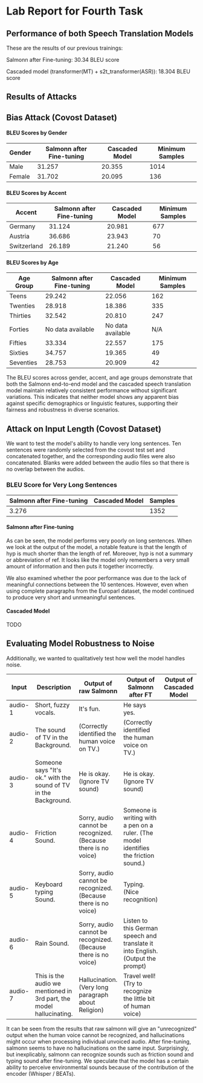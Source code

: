 # Lab Report for Fourth Task

## Performance of both Speech Translation Models

These are the results of our previous trainings:

Salmonn after Fine-tuning: 30.34 BLEU score

Cascaded model (transformer(MT) + s2t_transformer(ASR)): 18.304 BLEU score

## Results of Attacks

## Bias Attack (Covost Dataset)

#### BLEU Scores by Gender
| Gender  | Salmonn after Fine-tuning | Cascaded Model | Minimum Samples |
|---------|---------------------------|----------------|---------|
| Male    | 31.257                    | 20.355         | 1014    |
| Female  | 31.702                    | 20.095         | 136     |

#### BLEU Scores by Accent
| Accent       | Salmonn after Fine-tuning | Cascaded Model | Minimum Samples |
|--------------|---------------------------|----------------|---------|
| Germany      | 31.124                    | 20.981         | 677     |
| Austria      | 36.686                    | 23.943         | 70      |
| Switzerland  | 26.189                    | 21.240         | 56      |

#### BLEU Scores by Age
| Age Group   | Salmonn after Fine-tuning | Cascaded Model | Minimum Samples |
|-------------|---------------------------|----------------|---------|
| Teens       | 29.242                    | 22.056         | 162     |
| Twenties    | 28.918                    | 18.386         | 335     |
| Thirties    | 32.542                    | 20.810         | 247     |
| Forties     | No data available         | No data available | N/A   |
| Fifties     | 33.334                    | 22.557         | 175     |
| Sixties     | 34.757                    | 19.365         | 49      |
| Seventies   | 28.753                    | 20.909         | 42      |

The BLEU scores across gender, accent, and age groups demonstrate that both the Salmonn end-to-end model and the cascaded speech translation model maintain relatively consistent performance without significant variations. This indicates that neither model shows any apparent bias against specific demographics or linguistic features, supporting their fairness and robustness in diverse scenarios.


## Attack on Input Length (Covost Dataset)

We want to test the model's ability to handle very long sentences. Ten sentences were randomly selected from the covost test set and concatenated together, and the corresponding audio files were also concatenated. Blanks were added between the audio files so that there is no overlap between the audios.

### BLEU Score for Very Long Sentences

| Salmonn after Fine-tuning| Cascaded Model |Samples |
|--------------------------|----------------|--------|
| 3.276                    |                | 1352   |

#### Salmonn after Fine-tuning

As can be seen, the model performs very poorly on long sentences. When we look at the output of the model, a notable feature is that the length of hyp is much shorter than the length of ref. Moreover, hyp is not a summary or abbreviation of ref. It looks like the model only remembers a very small amount of information and then puts it together incorrectly. 

We also examined whether the poor performance was due to the lack of meaningful connections between the 10 sentences. However, even when using complete paragraphs from the Europarl dataset, the model continued to produce very short and unmeaningful sentences.

#### Cascaded Model
 TODO

## Evaluating Model Robustness to Noise

Additionally, we wanted to qualitatively test how well the model handles noise.

|  Input  | Description | Output of raw Salmonn | Output of Salmonn after FT | Output of Cascaded Model |
|---------|-------------|-----------------------|----------------------------|--------------------------|
| audio-1 | Short, fuzzy vocals. | It's fun. | He says yes. ||
| audio-2 | The sound of TV in the Background. | (Correctly identified the human voice on TV.) | (Correctly identified the human voice on TV.) ||
| audio-3 | Someone says "It's ok." with the sound of TV in the Background. | He is okay. (Ignore TV sound) | He is okay.  (Ignore TV sound) ||
| audio-4 | Friction Sound. | Sorry, audio cannot be recognized. (Because there is no voice) | Someone is writing with a pen on a ruler. (The model identifies the friction sound.) ||
| audio-5 | Keyboard typing Sound. | Sorry, audio cannot be recognized. (Because there is no voice) | Typing. (Nice recognition) ||
| audio-6 | Rain Sound. | Sorry, audio cannot be recognized. (Because there is no voice) | Listen to this German speech and translate it into English. (Output the prompt) ||
| audio-7 | This is the audio we mentioned in 3rd part, the model hallucinating. | Hallucination. (Very long paragraph about Religion) | Travel well! (Try to recognize the little bit of human voice)||

It can be seen from the results that raw salmonn will give an "unrecognized" output when the human voice cannot be recognized, and hallucinations might occur when processing individual unvoiced audio. After fine-tuning, salmonn seems to have no hallucinations on the same input. Surprisingly, but inexplicably, salmonn can recognize sounds such as friction sound and typing sound after fine-tuning. We speculate that the model has a certain ability to perceive environmental sounds because of the contribution of the encoder (Whisper / BEATs).
